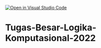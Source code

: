 [![Open in Visual Studio Code](https://classroom.github.com/assets/open-in-vscode-c66648af7eb3fe8bc4f294546bfd86ef473780cde1dea487d3c4ff354943c9ae.svg)](https://classroom.github.com/online_ide?assignment_repo_id=9251582&assignment_repo_type=AssignmentRepo)
# Tugas-Besar-Logika-Komputasional-2022